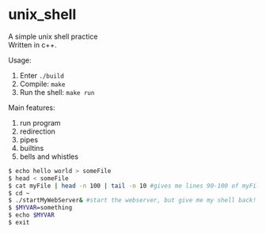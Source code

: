 # unix_shell
A simple unix shell practice  
Written in c++.

Usage:  
1. Enter ```./build```
2. Compile: ```make```
3. Run the shell: ```make run``` 

Main features:
1. run program
2. redirection
3. pipes
4. builtins
5. bells and whistles

```bash
$ echo hello world > someFile
$ head < someFile
$ cat myFile | head -n 100 | tail -n 10 #gives me lines 90-100 of myFile
$ cd ~
$ ./startMyWebServer& #start the webserver, but give me my shell back!
$ $MYVAR=something
$ echo $MYVAR
$ exit
```